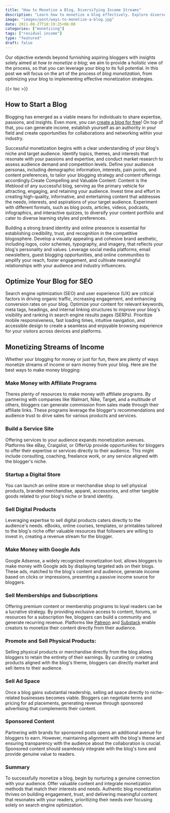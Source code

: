 ```yaml
---
title: "How to Monetize a Blog, Diversifying Income Streams"
description: "Learn how to monetize a blog effectively. Explore diverse revenue streams to boost your profits."
image: "images/post/ways-to-monetize-a-blog.jpg"
date: 2011-08-27T18:19:25+06:00
categories: ["monetizing"]
tags: ["residual income"]
type: "featured"
draft: false
---
```


Our objective extends beyond furnishing aspiring bloggers with insights solely aimed at _how to monetize a blog_; we aim to provide a holistic view of the process, so that you can leverage your blog to its full potential. In this post we will focus on the art of the process of _blog monetization_, from optimizing your blog to implementing effective monetization strategies.

{{< toc >}}

## How to Start a Blog

Blogging has emerged as a viable means for individuals to share expertise, passions, and insights. Even more, you can [create a blog for free](/blog/create-a-blog-for-fre)! On top of that, you can generate income, establish yourself as an authority in your field and create opportunities for collaborations and networking within your industry.

Successful monetization begins with a clear understanding of your blog's niche and target audience. Identify topics, themes, and interests that resonate with your passions and expertise, and conduct market research to assess audience demand and competition levels. Define your audience personas, including demographic information, interests, pain points, and content preferences, to tailor your blogging strategy and content offerings accordingly.Create Compelling and Valuable Content: Content is the lifeblood of any successful blog, serving as the primary vehicle for attracting, engaging, and retaining your audience. Invest time and effort in creating high-quality, informative, and entertaining content that addresses the needs, interests, and aspirations of your target audience. Experiment with different formats, such as blog posts, articles, videos, podcasts, infographics, and interactive quizzes, to diversify your content portfolio and cater to diverse learning styles and preferences.

Building a strong brand identity and online presence is essential for establishing credibility, trust, and recognition in the competitive blogosphere. Develop a visually appealing and cohesive brand aesthetic, including logos, color schemes, typography, and imagery, that reflects your blog's personality and values. Leverage social media platforms, email newsletters, guest blogging opportunities, and online communities to amplify your reach, foster engagement, and cultivate meaningful relationships with your audience and industry influencers.

## Optimize Your Blog for SEO

Search engine optimization (SEO) and user experience (UX) are critical factors in driving organic traffic, increasing engagement, and enhancing conversion rates on your blog. Optimize your content for relevant keywords, meta tags, headings, and internal linking structures to improve your blog's visibility and ranking in search engine results pages (SERPs). Prioritize mobile responsiveness, fast loading times, intuitive navigation, and accessible design to create a seamless and enjoyable browsing experience for your visitors across devices and platforms.

## Monetizing Streams of Income

Whether your blogging for money or just for fun, there are plenty of ways monetize streams of income or earn money from your blog. Here are the best ways to make money blogging:

### Make Money with Affiliate Programs

Theres plenty of resources to make money with affiliate programs. By partnering with companies like Walmart, Nike, Target, and a multitude of others, bloggers can generate commission from sales made through their affiliate links. These programs leverage the blogger's recommendations and audience trust to drive sales for various products and services.

### Build a Service Site

Offering services to your audience expands monetization avenues. Platforms like eBay, Craigslist, or OfferUp provide opportunities for bloggers to offer their expertise or services directly to their audience. This might include consulting, coaching, freelance work, or any service aligned with the blogger's niche.

### Startup a Digital Store

You can launch an online store or merchandise shop to sell physical products, branded merchandise, apparel, accessories, and other tangible goods related to your blog's niche or brand identity.

### Sell Digital Products

Leveraging expertise to sell digital products caters directly to the audience's needs. eBooks, online courses, templates, or printables tailored to the blog's niche offer valuable resources that followers are willing to invest in, creating a revenue stream for the blogger.

### Make Money with Google Ads

Google Adsense, a widely recognized monetization tool, allows bloggers to make money with Google ads by displaying targeted ads on their blogs. These ads, matched to the blog's content and audience, generate income based on clicks or impressions, presenting a passive income source for bloggers.

### Sell Memberships and Subscriptions

Offering premium content or membership programs to loyal readers can be a lucrative strategy. By providing exclusive access to content, forums, or resources for a subscription fee, bloggers can build a community and generate recurring revenue. Platforms like [Patreon](https://www.patreon.com) and [Substack](https://www.patreon.com) enable creators to monetize their content directly from their audience.

### Promote and Sell Physical Products:

Selling physical products or merchandise directly from the blog allows bloggers to retain the entirety of their earnings. By curating or creating products aligned with the blog's theme, bloggers can directly market and sell items to their audience.

### Sell Ad Space

Once a blog gains substantial readership, selling ad space directly to niche-related businesses becomes viable. Bloggers can negotiate terms and pricing for ad placements, generating revenue through sponsored advertising that complements their content.

### Sponsored Content

Partnering with brands for sponsored posts opens an additional avenue for bloggers to earn. However, maintaining alignment with the blog's theme and ensuring transparency with the audience about the collaboration is crucial. Sponsored content should seamlessly integrate with the blog's tone and provide genuine value to readers.

### Summary

To successfully monetize a blog, begin by nurturing a genuine connection with your audience. Offer valuable content and integrate monetization methods that match their interests and needs. Authentic blog monetization thrives on building engagement, trust, and delivering meaningful content that resonates with your readers, prioritizing their needs over focusing solely on search engine optimization.
